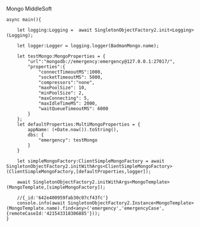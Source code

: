 
Mongo MiddleSoft




    async main(){

		let logging:Logging =  await SingletonObjectFactory2.init<Logging>(Logging);

		let logger:Logger = logging.logger(BadmanMongo.name);

		let testMongo:MongoProperties = {
			"url":"mongodb://emergency:emergency@127.0.0.1:27017/",
			"properties":{
				"connectTimeoutMS":1000,
				"socketTimeoutMS": 5000,
				"compressors":"none",
				"maxPoolSize": 10,
				"minPoolSize": 2,
				"maxConnecting": 5,
				"maxIdleTimeMS": 2000,
				"waitQueueTimeoutMS": 6000
			}
		};
		let defaultProperties:MultiMongoProperties = {
			appName: (+Date.now()).toString(),
			dbs: {
				"emergency": testMongo
			}
		}

		let simpleMongoFactory:ClientSimpleMongoFactory = await SingletonObjectFactory2.initWithArgs<ClientSimpleMongoFactory>(ClientSimpleMongoFactory,[defaultProperties,logger]);

		await SingletonObjectFactory2.initWithArgs<MongoTemplate>(MongoTemplate,[simpleMongoFactory]);

		//{_id:'642e400959fab30c07cf43fc'}
		console.info(await SingletonObjectFactory2.Instance<MongoTemplate>(MongoTemplate.name).find<any>('emergency','emergencyCase',{remoteCaseId:'421543318306885'}));
	}